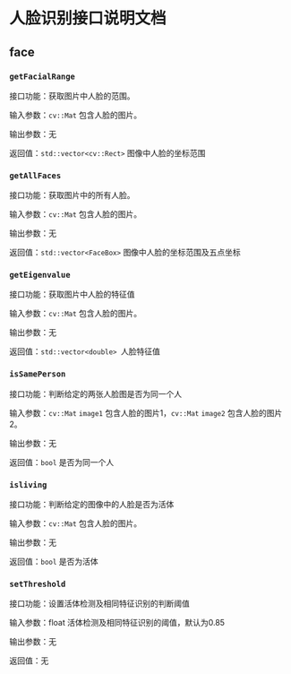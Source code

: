 # 人脸识别接口说明文档

## face

### `getFacialRange`

接口功能：获取图片中人脸的范围。

输入参数：`cv::Mat`  包含人脸的图片。

输出参数：无

返回值：`std::vector<cv::Rect>` 图像中人脸的坐标范围

### `getAllFaces`

接口功能：获取图片中的所有人脸。

输入参数：`cv::Mat`  包含人脸的图片。

输出参数：无

返回值：`std::vector<FaceBox>` 图像中人脸的坐标范围及五点坐标

### `getEigenvalue`

接口功能：获取图片中人脸的特征值

输入参数：`cv::Mat`  包含人脸的图片。

输出参数：无

返回值：`std::vector<double> `人脸特征值

### `isSamePerson`

接口功能：判断给定的两张人脸图是否为同一个人

输入参数：`cv::Mat` `image1`  包含人脸的图片1，`cv::Mat` `image2`  包含人脸的图片2。

输出参数：无

返回值：`bool` 是否为同一个人

### `isliving`

接口功能：判断给定的图像中的人脸是否为活体

输入参数：`cv::Mat`  包含人脸的图片。

输出参数：无

返回值：`bool` 是否为活体

### `setThreshold`

接口功能：设置活体检测及相同特征识别的判断阈值

输入参数：float 活体检测及相同特征识别的阈值，默认为0.85

输出参数：无

返回值：无